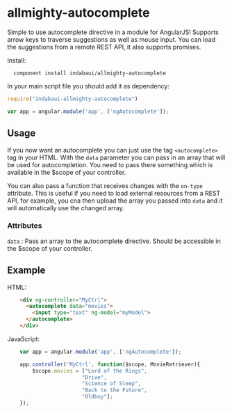 allmighty-autocomplete
======================

Simple to use autocomplete directive in a module for AngularJS!
Supports arrow keys to traverse suggestions as well as mouse input. 
You can load the suggestions from a remote REST API, it also supports promises. 

Install:

```
  component install indabaui/allmighty-autocomplete
```

In your main script file you should add it as dependency:

```javascript
require("indabaui-allmighty-autocomplete")

var app = angular.module('app', ['ngAutocomplete']);
```

## Usage

If you now want an autocomplete you can just use the tag `<autocomplete>` tag in your HTML. With the `data` parameter you can pass in an array that will be used for autocompletion. You need to pass there something which is available in the $scope of your controller. 

You can also pass a function that receives changes with the `on-type` attribute. This is useful if you need to load external resources from a REST API, for example, you cna then upload the array you passed into `data` and it will automatically use the changed array.

### Attributes

`data` : Pass an array to the autocomplete directive. Should be accessible in the $scope of your controller.

## Example

HTML: 
```html
    <div ng-controller="MyCtrl">  
      <autocomplete data="movies">
      	<input type="text" ng-model="myModel">
      </autocomplete>
    </div>
```

JavaScript:
```javascript
	var app = angular.module('app', ['ngAutocomplete']);

	app.controller('MyCtrl', function($scope, MovieRetriever){
		$scope.movies = ["Lord of the Rings",
		 				"Drive",
		 				"Science of Sleep",
		 				"Back to the Future",
		 				"Oldboy"];
	});

```


